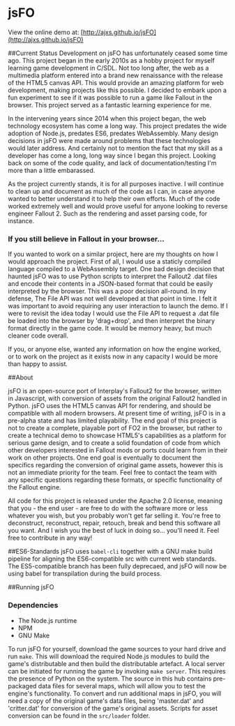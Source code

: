# jsFO

View the online demo at: [http://ajxs.github.io/jsFO](http://ajxs.github.io/jsFO)

##Current Status
Development on jsFO has unfortunately ceased some time ago. This project began in the early 2010s as a hobby project for myself learning game development in C/SDL. Not too long after, the web as a multimedia platform entered into a brand new renaissance with the release of the HTML5 canvas API. This would provide an amazing platform for web development, making projects like this possible. I decided to embark upon a fun experiment to see if it was possible to run a game like Fallout in the browser. This project served as a fantastic learning experience for me.

In the intervening years since 2014 when this project began, the web technology ecosystem has come a long way. This project predates the wide adoption of Node.js, predates ES6, predates WebAssembly. Many design decisions in jsFO were made around problems that these technologies would later address. And certainly not to mention the fact that my skill as a developer has come a long, long way since I began this project. Looking back on some of the code quality, and lack of documentation/testing I'm more than a little embarassed.

As the project currently stands, it is for all purposes inactive. I will continue to clean up and document as much of the code as I can, in case anyone wanted to better understand it to help their own efforts. Much of the code worked extremely well and would prove useful for anyone looking to reverse engineer Fallout 2. Such as the rendering and asset parsing code, for instance.

### If you still believe in Fallout in your browser...

If you wanted to work on a similar project, here are my thoughts on how I would approach the project. First of all, I would use a staticly compiled language compiled to a WebAssembly target.
One bad design decision that haunted jsFO was to use Python scripts to interpret the Fallout2 .dat files and encode their contents in a JSON-based format that could be easily interpreted by the browser. This was a poor decision all-round. In my defense, The File API was not well developed at that point in time. I felt it was important to avoid requiring any user interaction to launch the demo. If I were to revisit the idea today I would use the File API to request a .dat file be loaded into the browser by 'drag+drop', and then interpret the binary format directly in the game code. It would be memory heavy, but much cleaner code overall.

If you, or anyone else, wanted any information on how the engine worked, or to work on the project as it exists now in any capacity I would be more than happy to assist.


##About

jsFO is an open-source port of Interplay's Fallout2 for the browser, written in Javascript, with conversion of assets from the original Fallout2 handled in Python.
jsFO uses the HTML5 canvas API for rendering, and should be compatible with all modern browsers.
At present time of writing, jsFO is in a pre-alpha state and has limited playability.
The end goal of this project is not to create a complete, playable port of FO2 in the browser, but rather to create a technical demo to showcase HTML5's capabilities as a platform for serious game design, and to create a solid foundation of code from which other developers interested in Fallout mods or ports could learn from in their work on other projects.
One end goal is eventually to document the specifics regarding the conversion of original game assets, however this is not an immediate priority for the team. Feel free to contact the team with any specific questions regarding these formats, or specific functionality of the Fallout engine.

All code for this project is released under the Apache 2.0 license, meaning that you - the end user - are free to do with the software more or less whatever you wish, but you probably won't get far selling it. You're free to deconstruct, reconstruct, repair, retouch, break and bend this software all you want. And I wish you the best of luck in doing so... you'll need it. Feel free to contribute in any way!

##ES6-Standards
jsFO uses `babel-cli` together with a GNU make build pipeline for aligning the ES6-compatible src with current web standards. The ES5-compatible branch has been fully deprecaed, and jsFO will now be using babel for transpilation during the build process.

##Running jsFO

### Dependencies
- The Node.js runtime
- NPM
- GNU Make

To run jsFO for yourself, download the game sources to your hard drive and run `make`. This will download the required Node.js modules to build the game's distributable and then build the distributable artefact. A local server can be initiated for running the game by invoking `make server`. This requires the presence of Python on the system.
The source in this hub contains pre-packaged data files for several maps, which will allow you to test the engine's functionality. To convert and run additional maps in jsFO, you will need a copy of the original game's data files, being 'master.dat' and 'critter.dat' for conversion of the game's original assets.
Scripts for asset conversion can be found in the `src/loader` folder.
